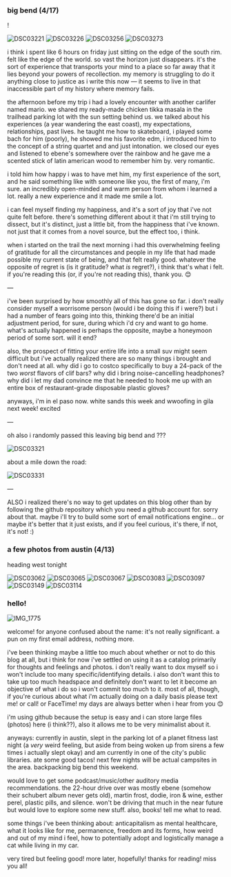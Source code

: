 ### big bend (4/17)

!

![DSC03221](https://user-images.githubusercontent.com/103443757/163724439-d32f736b-b192-462b-9bf0-676f429fef0e.jpg)
![DSC03226](https://user-images.githubusercontent.com/103443757/163724444-d4499982-b878-4441-8c92-1068c09aaf12.jpg)
![DSC03256](https://user-images.githubusercontent.com/103443757/163724445-0d0dc1d7-37b8-43ba-9dfd-385b6b8671ae.jpg)
![DSC03273](https://user-images.githubusercontent.com/103443757/163724446-cce9b49b-ac02-4d17-840f-5d6e2fe2c8d5.jpg)

i think i spent like 6 hours on friday just sitting on the edge of the south rim. felt like the edge of the world. so vast the horizon just disappears. it's the sort of experience that transports your mind to a place so far away that it lies beyond your powers of recollection. my memory is struggling to do it anything close to justice as i write this now &mdash; it seems to live in that inaccessible part of my history where memory fails.

the afternoon before my trip i had a lovely encounter with another carlifer named mario. we shared my ready-made chicken tikka masala in the trailhead parking lot with the sun setting behind us. we talked about his experiences (a year wandering the east coast), my expectations, relationships, past lives.  he taught me how to skateboard, i played some bach for him (poorly), he showed me his favorite edm, i introduced him to the concept of a string quartet and and just intonation. we closed our eyes and listened to ebene's somewhere over the rainbow and he gave me a scented stick of latin american wood to remember him by. very romantic.

i told him how happy i was to have met him, my first experience of the sort, and he said something like with someone like you, the first of many, i'm sure. an incredibly open-minded and warm person from whom i learned a lot. really a new experience and it made me smile a lot.

i can feel myself finding my happiness, and it's a sort of joy that i've not quite felt before. there's something different about it that i'm still trying to dissect, but it's distinct, just a little bit, from the happiness that i've known. not just that it comes from a novel source, but the effect too, i think.

when i started on the trail the next morning i had this overwhelming feeling of gratitude for all the circumstances and people in my life that had made possible my current state of being, and that felt really good. whatever the opposite of regret is (is it gratitude? what _is_ regret?), i think that's what i felt. if you're reading this (or, if you're not reading this), thank you. 😊 

&mdash;

i've been surprised by how smoothly all of this has gone so far. i don't really consider myself a worrisome person (would i be doing this if i were?) but i had a number of fears going into this, thinking there'd be an initial adjustment period, for sure, during which i'd cry and want to go home. what's actually happened is perhaps the opposite, maybe a honeymoon period of some sort. will it end?

also, the prospect of fitting your entire life into a small suv might seem difficult but i've actually realized there are so many things i brought and don't need at all. why did i go to costco specifically to buy a 24-pack of the two _worst_ flavors of clif bars? why did i bring noise-cancelling headphones? why did i let my dad convince me that he needed to hook me up with an entire box of restaurant-grade disposable plastic gloves?

anyways, i'm in el paso now. white sands this week and wwoofing in gila next week! excited

&mdash;

oh also i randomly passed this leaving big bend and ???

![DSC03321](https://user-images.githubusercontent.com/103443757/163724642-90237767-1833-463d-ad5e-79c7a90ddd0c.jpeg)

about a mile down the road:

![DSC03331](https://user-images.githubusercontent.com/103443757/163724645-1686beba-622d-43fd-be28-57988bf11d86.jpeg)

&mdash;

ALSO i realized there's no way to get updates on this blog other than by following the github repository which you need a github account for. sorry about that. maybe i'll try to build some sort of email notifications engine... or maybe it's better that it just exists, and if you feel curious, it's there, if not, it's not! :)


### a few photos from austin (4/13)
heading west tonight

![DSC03062](https://user-images.githubusercontent.com/103443757/163253447-af472342-2a5d-401a-a652-0633769ef819.jpeg)
![DSC03065](https://user-images.githubusercontent.com/103443757/163253496-52f12c9a-0530-4ce5-8402-4c6044430115.jpeg)
![DSC03067](https://user-images.githubusercontent.com/103443757/163253506-39a7ef1f-bfb9-4d64-9fe6-51b52bb93c0f.jpeg)
![DSC03083](https://user-images.githubusercontent.com/103443757/163253577-9e337c95-cf59-46af-bf21-ccbefd918e8e.jpeg)
![DSC03097](https://user-images.githubusercontent.com/103443757/163253685-330fa660-a0bf-44a3-8ec0-f953e34249ae.jpeg)
![DSC03149](https://user-images.githubusercontent.com/103443757/163253928-201962be-5392-482b-908e-a2ff528d4baa.jpeg)
![DSC03114](https://user-images.githubusercontent.com/103443757/163254108-740bf033-4901-4065-9535-cba0f8dbd473.jpeg)


### hello!
![IMG_1775](https://user-images.githubusercontent.com/103443757/162840090-8b2a6e55-82fa-421c-a944-a22497d1dedd.JPG)

welcome! for anyone confused about the name: it's not really significant. a pun on my first email address, nothing more.

i've been thinking maybe a little too much about whether or not to do this blog at all, but i think for now i've settled on using it as a catalog primarily for thoughts and feelings and photos. i don't really want to dox myself so i won't include too many specific/identifying details. i also don't want this to take up too much headspace and definitely don't want to let it become an objective of what i do so i won't commit too much to it. most of all, though, if you're curious about what i'm actually doing on a daily basis please text me! or call! or FaceTime! my days are always better when i hear from you 😊

i'm using github because the setup is easy and i can store large files (photos) here (i think??), also it allows me to be very minimalist about it.

anyways: currently in austin, slept in the parking lot of a planet fitness last night (a _very_ weird feeling, but aside from being woken up from sirens a few times i actually slept okay) and am currently in one of the city's public libraries. ate some good tacos! next few nights will be actual campsites in the area. backpacking big bend this weekend.

would love to get some podcast/music/other auditory media recommendations. the 22-hour drive over was mostly ebene (somehow their schubert album never gets old), martin frost, dodie, iron & wine, esther perel, plastic pills, and silence. won't be driving that much in the near future but would love to explore some new stuff. also, books! tell me what to read.

some things i've been thinking about: anticapitalism as mental healthcare, what it looks like for me, permanence, freedom and its forms, how weird and out of my mind i feel, how to potentially adopt and logistically manage a cat while living in my car.

very tired but feeling good! more later, hopefully! thanks for reading! miss you all!
